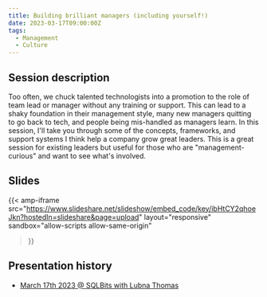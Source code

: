 ```yaml
---
title: Building brilliant managers (including yourself!)
date: 2023-03-17T09:00:00Z
tags:
  - Management
  - Culture
---
```


## Session description
Too often, we chuck talented technologists into a promotion to the role of team lead or manager without any training or support. This can lead to a shaky foundation in their management style, many new managers quitting to go back to tech, and people being mis-handled as managers learn. In this session, I'll take you through some of the concepts, frameworks, and support systems I think help a company grow great leaders. This is a great session for existing leaders but useful for those who are "management-curious" and want to see what's involved.

## Slides
{{< amp-iframe 
    src="https://www.slideshare.net/slideshow/embed_code/key/ibHtCY2qhoeJkn?hostedIn=slideshare&page=upload" 
    layout="responsive" 
    sandbox="allow-scripts allow-same-origin" 
>}}


## Presentation history
- [March 17th 2023 @ SQLBits with Lubna Thomas](https://events.sqlbits.com/2023/agenda)